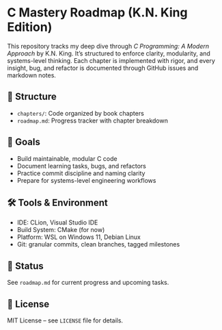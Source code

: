 # C Mastery Roadmap (K.N. King Edition)
This repository tracks my deep dive through *C Programming: A Modern Approach* by K.N. King. 
It’s structured to enforce clarity, modularity, and systems-level thinking. 
Each chapter is implemented with rigor, and every insight, bug, and refactor is documented through GitHub issues and markdown notes.


## 🧭 Structure
- `chapters/`: Code organized by book chapters
- `roadmap.md`: Progress tracker with chapter breakdown

## 🧠 Goals
- Build maintainable, modular C code
- Document learning tasks, bugs, and refactors
- Practice commit discipline and naming clarity
- Prepare for systems-level engineering workflows

## 🛠 Tools & Environment
- IDE: CLion, Visual Studio IDE
- Build System: CMake (for now)
- Platform: WSL on Windows 11, Debian Linux
- Git: granular commits, clean branches, tagged milestones

## 📌 Status
See `roadmap.md` for current progress and upcoming tasks.

## 📜 License
MIT License – see `LICENSE` file for details.
